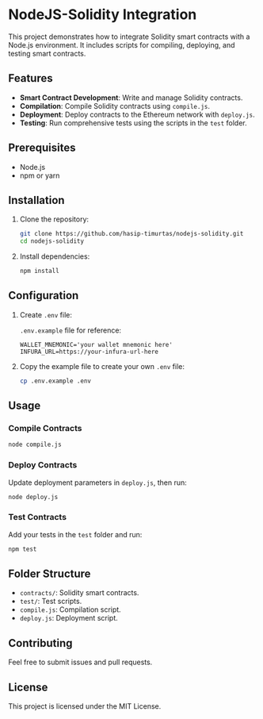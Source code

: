 # NodeJS-Solidity Integration

This project demonstrates how to integrate Solidity smart contracts with a Node.js environment. It includes scripts for compiling, deploying, and testing smart contracts.

## Features

- **Smart Contract Development**: Write and manage Solidity contracts.
- **Compilation**: Compile Solidity contracts using `compile.js`.
- **Deployment**: Deploy contracts to the Ethereum network with `deploy.js`.
- **Testing**: Run comprehensive tests using the scripts in the `test` folder.

## Prerequisites

- Node.js
- npm or yarn

## Installation

1. Clone the repository:
    ```bash
    git clone https://github.com/hasip-timurtas/nodejs-solidity.git
    cd nodejs-solidity
    ```
2. Install dependencies:
    ```bash
    npm install
    ```

## Configuration

1. Create `.env` file:

    `.env.example` file for reference:
    ```env
    WALLET_MNEMONIC='your wallet mnemonic here'
    INFURA_URL=https://your-infura-url-here
    ```

2. Copy the example file to create your own `.env` file:
    ```bash
    cp .env.example .env
    ```

## Usage

### Compile Contracts

```bash
node compile.js
```

### Deploy Contracts

Update deployment parameters in `deploy.js`, then run:

```bash
node deploy.js
```

### Test Contracts

Add your tests in the `test` folder and run:

```bash
npm test
```

## Folder Structure

- `contracts/`: Solidity smart contracts.
- `test/`: Test scripts.
- `compile.js`: Compilation script.
- `deploy.js`: Deployment script.

## Contributing

Feel free to submit issues and pull requests.

## License

This project is licensed under the MIT License.
